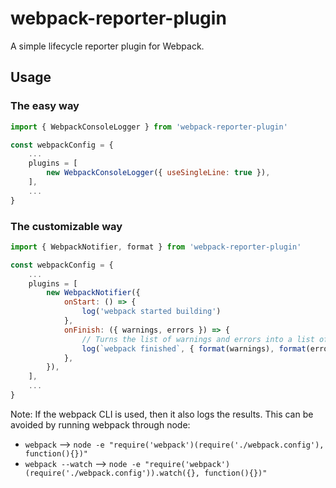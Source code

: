 webpack-reporter-plugin
=======================

A simple lifecycle reporter plugin for Webpack.


Usage
-----

### The easy way

```js
import { WebpackConsoleLogger } from 'webpack-reporter-plugin'

const webpackConfig = {
	...
	plugins = [
		new WebpackConsoleLogger({ useSingleLine: true }),
	],
	...
}
```

### The customizable way

```js
import { WebpackNotifier, format } from 'webpack-reporter-plugin'

const webpackConfig = {
	...
	plugins = [
		new WebpackNotifier({
			onStart: () => {
				log('webpack started building')
			},
			onFinish: ({ warnings, errors }) => {
				// Turns the list of warnings and errors into a list of formatted strings
				log(`webpack finished`, { format(warnings), format(errors) })
			},
		}),
	],
	...
}
```

Note: If the webpack CLI is used, then it also logs the results. This can be
avoided by running webpack through node:

- `webpack` --> `node -e "require('webpack')(require('./webpack.config'), function(){})"`
- `webpack --watch` --> `node -e "require('webpack')(require('./webpack.config')).watch({}, function(){})"`
